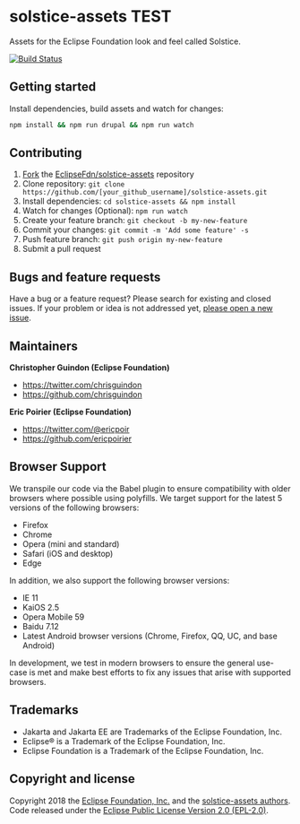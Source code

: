 # solstice-assets TEST

Assets for the Eclipse Foundation look and feel called Solstice. 

[![Build Status](https://travis-ci.org/EclipseFdn/solstice-assets.svg?branch=master)](https://travis-ci.org/EclipseFdn/solstice-assets)

## Getting started

Install dependencies, build assets and watch for changes:

```bash
npm install && npm run drupal && npm run watch
```

## Contributing

1. [Fork](https://help.github.com/articles/fork-a-repo/) the [EclipseFdn/solstice-assets](https://github.com/EclipseFdn/solstice-assets) repository
2. Clone repository: `git clone https://github.com/[your_github_username]/solstice-assets.git`
3. Install dependencies: `cd solstice-assets && npm install`
4. Watch for changes (Optional): `npm run watch`
5. Create your feature branch: `git checkout -b my-new-feature`
6. Commit your changes: `git commit -m 'Add some feature' -s`
7. Push feature branch: `git push origin my-new-feature`
8. Submit a pull request

## Bugs and feature requests

Have a bug or a feature request? Please search for existing and closed issues. If your problem or idea is not addressed yet, [please open a new issue](https://github.com/eclipsefdn/solstice-assets/issues/new).

## Maintainers

**Christopher Guindon (Eclipse Foundation)**

- <https://twitter.com/chrisguindon>
- <https://github.com/chrisguindon>

**Eric Poirier (Eclipse Foundation)**

- <https://twitter.com/@ericpoir>
- <https://github.com/ericpoirier>

## Browser Support

We transpile our code via the Babel plugin to ensure compatibility with older browsers where possible using polyfills. We target support for the latest 5 versions of the following browsers:

- Firefox
- Chrome
- Opera (mini and standard)
- Safari (iOS and desktop)
- Edge

In addition, we also support the following browser versions:

- IE 11
- KaiOS 2.5
- Opera Mobile 59
- Baidu 7.12
- Latest Android browser versions (Chrome, Firefox, QQ, UC, and base Android)

In development, we test in modern browsers to ensure the general use-case is met and make best efforts to fix any issues that arise with supported browsers.

## Trademarks

* Jakarta and Jakarta EE are Trademarks of the Eclipse Foundation, Inc.
* Eclipse® is a Trademark of the Eclipse Foundation, Inc.
* Eclipse Foundation is a Trademark of the Eclipse Foundation, Inc.

## Copyright and license

Copyright 2018 the [Eclipse Foundation, Inc.](https://www.eclipse.org) and the [solstice-assets authors](https://github.com/eclipsefdn/solstice-assets/graphs/contributors). Code released under the [Eclipse Public License Version 2.0 (EPL-2.0)](https://github.com/eclipsefdn/solstice-assets/blob/src/LICENSE).
